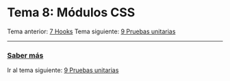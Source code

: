 # Tema 8: Módulos CSS
Tema anterior: [7 Hooks](./../07-hooks)
Tema siguiente: [9 Pruebas unitarias](./../09-unit-tests)



---
### [Saber más](https://create-react-app.dev/docs/adding-a-css-modules-stylesheet/)
Ir al tema siguiente: [9 Pruebas unitarias](./../09-unit-tests)
